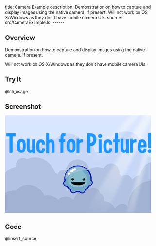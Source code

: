 title: Camera Example
description: Demonstration on how to capture and display images using the native camera, if present. Will not work on OS X/Windows as they don't have mobile camera UIs.
source: src/CameraExample.ls
!------

## Overview
Demonstration on how to capture and display images using the native camera, if present.

Will not work on OS X/Windows as they don't have mobile camera UIs.

## Try It
@cli_usage

## Screenshot
![CameraExample Screenshot](images/screenshot.png)

## Code
@insert_source